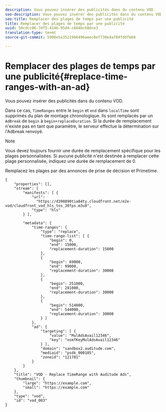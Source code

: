 ```yaml
---
description: Vous pouvez insérer des publicités dans du contenu VOD.
seo-description: Vous pouvez insérer des publicités dans du contenu VOD.
seo-title: Remplacer des plages de temps par une publicité
title: Remplacer des plages de temps par une publicité
uuid: 50cdcc06-7df5-414b-95d4-c684bc68dce3
translation-type: tm+mt
source-git-commit: 5908e5a3521966496aeec0ef730e4a704fddfb68

---
```



# Remplacer des plages de temps par une publicité{#replace-time-ranges-with-an-ad}

Vous pouvez insérer des publicités dans du contenu VOD.

Dans ce cas, `TimeRanges` entre le `begin` et `end` dans `localTime` sont supprimés du plan de montage chronologique. Ils sont remplacés par un `AdBreak` de `begin` à `begin+replaceDuration`. Si la durée de remplacement n&#39;existe pas en tant que paramètre, le serveur effectue la détermination sur l&#39;Adbreak renvoyé.

>[!NOTE]
>
>Vous devez toujours fournir une durée de remplacement spécifique pour les plages personnalisées. Si aucune publicité n&#39;est destinée à remplacer cette plage personnalisée, indiquez une durée de remplacement de 0.

Remplacez les plages par des annonces de prise de décision et Primetime.

```
{   
    "properties": [],
    "stream": {
        "manifests": [ {
            "url": 
              "https://d398890tia84ty.cloudfront.net/e2e-vod/cloudfront_vod_hls_tos_30fps.m3u8",
            "type": "hls"
        } ],
                 
        "metadata": {
            "time-ranges": {
                "type": "replace",
                "time-range-list": [ {
                    "begin": 0,
                    "end": 15000,
                    "replacement-duration": 15000 
                },
                {
                    "begin": 69000,
                    "end": 99000,
                    "replacement-duration": 30000
                },
                {
                    "begin": 251000,
                    "end": 281000,
                    "replacement-duration": 30000
                },
                {
                    "begin": 514000,
                    "end": 544000,
                    "replacement-duration": 30000
                } ]
            },
            "ad": {
                "targeting": [ {
                    "value": "MulAdsAvail12346",
                    "key": "osmfKeyMulAdsAvail12346"
                } ],
                "domain": "sandbox2.auditude.com",
                "mediaid": "psdk_000105",
                "zoneid": "121781"
            }     
        }
    },   
    "title": "VOD - Replace TimeRange with Auditude Ads",
    "thumbnail": {
        "large": "https://example.com",
        "small": "https://example.com"
    },
    "type": "vod",
    "id": "vod_003"
}
```


